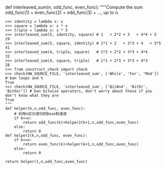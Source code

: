 def interleaved_sum(n, odd_func, even_func):
    """Compute the sum odd_func(1) + even_func(2) + odd_func(3) + ..., up
    to n.

    >>> identity = lambda x: x
    >>> square = lambda x: x * x
    >>> triple = lambda x: x * 3
    >>> interleaved_sum(5, identity, square) # 1   + 2*2 + 3   + 4*4 + 5
    29
    >>> interleaved_sum(5, square, identity) # 1*1 + 2   + 3*3 + 4   + 5*5
    41
    >>> interleaved_sum(4, triple, square)   # 1*3 + 2*2 + 3*3 + 4*4
    32
    >>> interleaved_sum(4, square, triple)   # 1*1 + 2*3 + 3*3 + 4*3
    28
    >>> from construct_check import check
    >>> check(HW_SOURCE_FILE, 'interleaved_sum', ['While', 'For', 'Mod']) # ban loops and %
    True
    >>> check(HW_SOURCE_FILE, 'interleaved_sum', ['BitAnd', 'BitOr', 'BitXor']) # ban bitwise operators, don't worry about these if you don't know what they are
    True
    """
    def helper(k,n,odd_func, even_func):
        # 利用n区分递归的Base和递进
        if k<=n:
            return odd_func(k)+helper2(k+1,n,odd_func,even_func)
        else:
            return 0
    def helper2(k,n,odd_func, even_func):
        if k<=n:
            return even_func(k)+helper(k+1,n,odd_func,even_func)
        else:
            return 0
            
    return helper(1,n,odd_func,even_func)